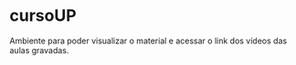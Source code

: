 # cursoUP
Ambiente para poder visualizar o material e acessar o link dos vídeos das aulas gravadas.
